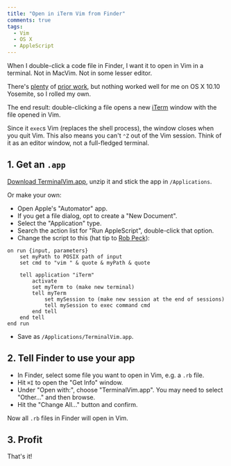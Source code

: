 ```yaml
---
title: "Open in iTerm Vim from Finder"
comments: true
tags:
  - Vim
  - OS X
  - AppleScript
---
```


When I double-click a code file in Finder, I want it to open in Vim in a terminal. Not in MacVim. Not in some lesser editor.

There's [plenty](http://dustractor.github.io/vimini/) of [prior work](http://superuser.com/questions/139352/mac-os-x-how-to-open-vim-in-terminal-when-double-click-on-a-file), but nothing worked well for me on OS X 10.10 Yosemite, so I rolled my own.

The end result: double-clicking a file opens a new [iTerm](http://iterm2.com/) window with the file opened in Vim.

Since it `exec`s Vim (replaces the shell process), the window closes when you quit Vim. This also means you can't `⌃Z` out of the Vim session. Think of it as an editor window, not a full-fledged terminal.

## 1. Get an `.app`

[Download TerminalVim.app](http://cl.ly/0H3X3L1G2t05), unzip it and stick the app in `/Applications`.

Or make your own:

* Open Apple's "Automator" app.
* If you get a file dialog, opt to create a "New Document".
* Select the "Application" type.
* Search the action list for "Run AppleScript", double-click that option.
* Change the script to this (hat tip to [Rob Peck](http://www.robpeck.com/2010/05/scripting-iterm-with-applescript/)):

``` applescript
on run {input, parameters}
	set myPath to POSIX path of input
	set cmd to "vim " & quote & myPath & quote

	tell application "iTerm"
		activate
		set myTerm to (make new terminal)
		tell myTerm
			set mySession to (make new session at the end of sessions)
			tell mySession to exec command cmd
		end tell
	end tell
end run
```

* Save as `/Applications/TerminalVim.app`.

## 2. Tell Finder to use your app

* In Finder, select some file you want to open in Vim, e.g. a `.rb` file.
* Hit `⌘I` to open the "Get Info" window.
* Under "Open with:", choose "TerminalVim.app". You may need to select "Other…" and then browse.
* Hit the "Change All…" button and confirm.

Now all `.rb` files in Finder will open in Vim.

## 3. Profit

That's it!
